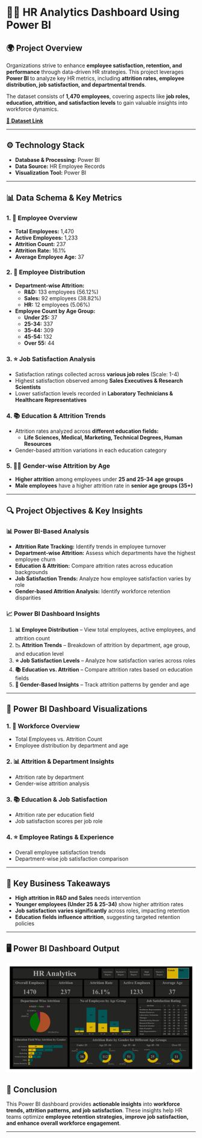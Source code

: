 # 👨‍💼 **HR Analytics Dashboard Using Power BI**  

## 🌍 **Project Overview**  
Organizations strive to enhance **employee satisfaction, retention, and performance** through data-driven HR strategies. This project leverages **Power BI** to analyze key HR metrics, including **attrition rates, employee distribution, job satisfaction, and departmental trends**.  

The dataset consists of **1,470 employees**, covering aspects like **job roles, education, attrition, and satisfaction levels** to gain valuable insights into workforce dynamics.  

[📂 **Dataset Link**](https://github.com/inarenpithani/HR-Analytics-Dashboard/tree/main/Dataset)  

---  

## ⚙️ **Technology Stack**  
- **Database & Processing:** Power BI  
- **Data Source:** HR Employee Records  
- **Visualization Tool:** Power BI  

---  

## 📊 **Data Schema & Key Metrics**  

### **1. 👥 Employee Overview**  
- **Total Employees:** 1,470  
- **Active Employees:** 1,233  
- **Attrition Count:** 237  
- **Attrition Rate:** 16.1%  
- **Average Employee Age:** 37  

### **2. 📂 Employee Distribution**  
- **Department-wise Attrition:**  
  - **R&D:** 133 employees (56.12%)  
  - **Sales:** 92 employees (38.82%)  
  - **HR:** 12 employees (5.06%)  
- **Employee Count by Age Group:**  
  - **Under 25:** 37  
  - **25-34:** 337  
  - **35-44:** 309  
  - **45-54:** 132  
  - **Over 55:** 44  

### **3. ⭐ Job Satisfaction Analysis**  
- Satisfaction ratings collected across **various job roles** (Scale: 1-4)  
- Highest satisfaction observed among **Sales Executives & Research Scientists**  
- Lower satisfaction levels recorded in **Laboratory Technicians & Healthcare Representatives**  

### **4. 📚 Education & Attrition Trends**  
- Attrition rates analyzed across **different education fields:**  
  - **Life Sciences, Medical, Marketing, Technical Degrees, Human Resources**  
- Gender-based attrition variations in each education category  

### **5. 👨‍💼 Gender-wise Attrition by Age**  
- **Higher attrition** among employees under **25 and 25-34 age groups**  
- **Male employees** have a higher attrition rate in **senior age groups (35+)**  

---  

## 🔍 **Project Objectives & Key Insights**  

### **📊 Power BI-Based Analysis**  
- **Attrition Rate Tracking:** Identify trends in employee turnover  
- **Department-wise Attrition:** Assess which departments have the highest employee churn  
- **Education & Attrition:** Compare attrition rates across education backgrounds  
- **Job Satisfaction Trends:** Analyze how employee satisfaction varies by role  
- **Gender-based Attrition Analysis:** Identify workforce retention disparities  

### **📈 Power BI Dashboard Insights**  
1. **📊 Employee Distribution** – View total employees, active employees, and attrition count  
2. **📉 Attrition Trends** – Breakdown of attrition by department, age group, and education level  
3. **⭐ Job Satisfaction Levels** – Analyze how satisfaction varies across roles  
4. **📚 Education vs. Attrition** – Compare attrition rates based on education fields  
5. **👥 Gender-Based Insights** – Track attrition patterns by gender and age  

---  

## 🎨 **Power BI Dashboard Visualizations**  

### **1. 🏢 Workforce Overview**  
- Total Employees vs. Attrition Count  
- Employee distribution by department and age  

### **2. 📊 Attrition & Department Insights**  
- Attrition rate by department  
- Gender-wise attrition analysis  

### **3. 📚 Education & Job Satisfaction**  
- Attrition rate per education field  
- Job satisfaction scores per job role  

### **4. ⭐ Employee Ratings & Experience**  
- Overall employee satisfaction trends  
- Department-wise job satisfaction comparison  

---  

## 📌 **Key Business Takeaways**  
- **High attrition in R&D and Sales** needs intervention  
- **Younger employees (Under 25 & 25-34)** show higher attrition rates  
- **Job satisfaction varies significantly** across roles, impacting retention  
- **Education fields influence attrition**, suggesting targeted retention policies  

---  
## 🖥 **Power BI Dashboard Output**  
![Power BI Dashboard – Election Analysis](https://github.com/inarenpithani/HR-Analytics-Dashboard/blob/main/output.png)  

## 🚀 **Conclusion**  
This Power BI dashboard provides **actionable insights** into **workforce trends, attrition patterns, and job satisfaction**. These insights help HR teams optimize **employee retention strategies, improve job satisfaction, and enhance overall workforce engagement**.  

---
